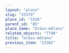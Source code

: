 ```yaml
---
layout: "place"
slug: "33379"
place_id: "1516"
parent_id: "85"
place_name: "Urāzu-mētanu"
related_objects: "7790"
title: "Urāzu-mētanu"
previous_item: "33382"
---
```

